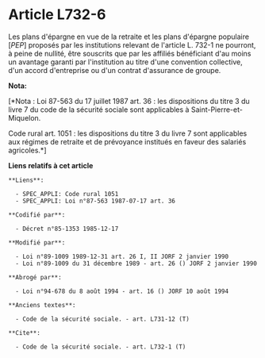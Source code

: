 # Article L732-6

Les plans d'épargne en vue de la retraite et les plans d'épargne populaire [*PEP*] proposés par les institutions relevant de
l'article L. 732-1 ne pourront, à peine de nullité, être souscrits que par les affiliés bénéficiant d'au moins un avantage
garanti par l'institution au titre d'une convention collective, d'un accord d'entreprise ou d'un contrat d'assurance de
groupe.

**Nota:**

[*Nota : Loi 87-563 du 17 juillet 1987 art. 36 : les dispositions du titre 3 du livre 7 du code de la sécurité sociale sont
applicables à Saint-Pierre-et-Miquelon.

Code rural art. 1051 : les dispositions du titre 3 du livre 7 sont applicables aux régimes de retraite et de prévoyance
institués en faveur des salariés agricoles.*]

**Liens relatifs à cet article**

	**Liens**:

	  - SPEC_APPLI: Code rural 1051
	  - SPEC_APPLI: Loi n°87-563 1987-07-17 art. 36

	**Codifié par**:

	  - Décret n°85-1353 1985-12-17

	**Modifié par**:

	  - Loi n°89-1009 1989-12-31 art. 26 I, II JORF 2 janvier 1990
	  - Loi n°89-1009 du 31 décembre 1989 - art. 26 () JORF 2 janvier 1990

	**Abrogé par**:

	  - Loi n°94-678 du 8 août 1994 - art. 16 () JORF 10 août 1994

	**Anciens textes**:

	  - Code de la sécurité sociale. - art. L731-12 (T)

	**Cite**:

	  - Code de la sécurité sociale. - art. L732-1 (T)
